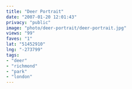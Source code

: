 ```yaml
---
title: "Deer Portrait"
date: "2007-01-20 12:01:43"
privacy: "public"
image: "photo/deer-portrait/deer-portrait.jpg"
views: "99"
faves: "1"
lat: "51452910"
lng: "-273799"
tags:
- "deer"
- "richmond"
- "park"
- "london"
---
```

<a href="/photos/2007/05/10/photo-thursday-1" rel="nofollow"></a>
